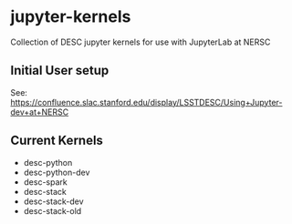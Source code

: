 # jupyter-kernels
Collection of DESC jupyter kernels for use with JupyterLab at NERSC

## Initial User setup
See: https://confluence.slac.stanford.edu/display/LSSTDESC/Using+Jupyter-dev+at+NERSC

## Current Kernels
- desc-python
- desc-python-dev
- desc-spark
- desc-stack
- desc-stack-dev
- desc-stack-old

